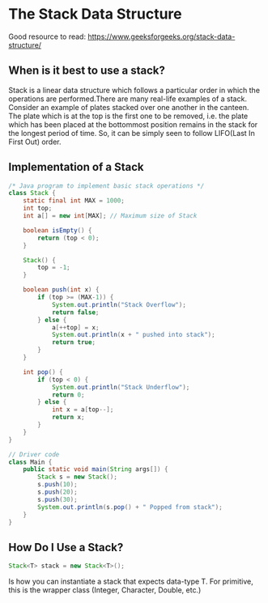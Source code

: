 # The Stack Data Structure
Good resource to read: https://www.geeksforgeeks.org/stack-data-structure/

## When is it best to use a stack?
Stack is a linear data structure which follows a particular order in which the operations are performed.There are many real-life examples of a stack. Consider an example of plates stacked over one another in the canteen. The plate which is at the top is the first one to be removed, i.e. the plate which has been placed at the bottommost position remains in the stack for the longest period of time. So, it can be simply seen to follow LIFO(Last In First Out) order.

## Implementation of a Stack
```java
/* Java program to implement basic stack operations */
class Stack { 
	static final int MAX = 1000; 
	int top; 
	int a[] = new int[MAX]; // Maximum size of Stack 

	boolean isEmpty() { 
		return (top < 0);
	} 

	Stack() { 
		top = -1; 
	} 

	boolean push(int x) { 
		if (top >= (MAX-1)) { 
			System.out.println("Stack Overflow"); 
			return false; 
		} else { 
			a[++top] = x; 
			System.out.println(x + " pushed into stack"); 
			return true; 
		} 
	} 

	int pop() { 
		if (top < 0) { 
			System.out.println("Stack Underflow"); 
			return 0; 
		} else { 
			int x = a[top--]; 
			return x; 
		} 
	} 
} 

// Driver code 
class Main { 
	public static void main(String args[]) { 
		Stack s = new Stack(); 
		s.push(10); 
		s.push(20); 
		s.push(30); 
		System.out.println(s.pop() + " Popped from stack"); 
	} 
} 
```

## How Do I Use a Stack?
```java
Stack<T> stack = new Stack<T>();
```
Is how you can instantiate a stack that expects data-type T. For primitive, this is the wrapper class (Integer, Character, Double, etc.)
